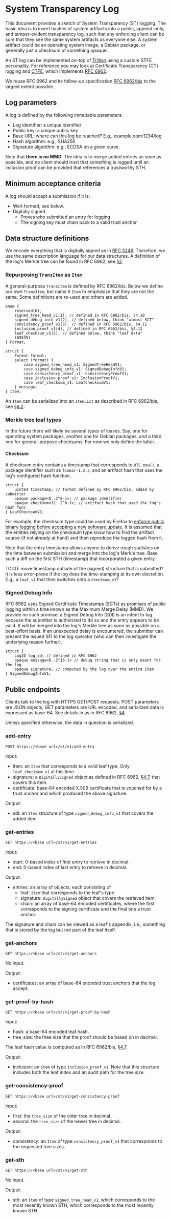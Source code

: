 # System Transparency Log
This document provides a sketch of System Transparency (ST) logging.  The basic
idea is to insert hashes of system artifacts into a public, append-only, and
tamper-evident transparency log, such that any enforcing client can be sure that
they see the same system artifacts as everyone else.  A system artifact could
be an operating system image, a Debian package, or generally just a checksum of
something opaque.

An ST log can be implemented on-top of
[Trillian](https://trillian.transparency.dev) using a custom STFE personality.
For reference you may look at Certificate Transparency (CT) logging and
[CTFE](https://github.com/google/certificate-transparency-go/tree/master/trillian/ctfe),
which implements [RFC 6962](https://tools.ietf.org/html/rfc6962).

We reuse RFC 6962 and its follow-up specification [RFC
6962/bis](https://datatracker.ietf.org/doc/draft-ietf-trans-rfc6962-bis/) to the
largest extent possible.

## Log parameters
A log is defined by the following immutable parameters:
- Log identifier: a unique identifier
- Public key: a unique public key
- Base URL: where can this log be reached?  E.g., example.com:1234/log
- Hash algorithm: e.g., SHA256
- Signature algorithm: e.g., ECDSA on a given curve.

Note that **there is no MMD**.  The idea is to merge added entries as soon as
possible, and no client should trust that something is logged until an inclusion
proof can be provided that references a trustworthy STH. 

## Minimum acceptance criteria
A log should accept a submission if it is:
- Well-formed, see below.
- Digitally signed
	- Proves who submitted an entry for logging
	- The signing key must chain back to a valid trust anchor

## Data structure definitions
We encode everything that is digitally signed as in [RFC
5246](https://tools.ietf.org/html/rfc5246).  Therefore, we use the same
description language for our data structures.  A definition of the log's Merkle
tree can be found in RFC 6962, see
[§2](https://tools.ietf.org/html/rfc6962#section-2).

### Repurposing `TransItem` as `Item`
A general-purpose `TransItem` is defined by RFC 6962/bis.  Below we define our
own `TransItem`, but name it `Item` to emphasize that they are not the same.
Some definitions are re-used and others are added.

```
enum {
	reserved(0),
	signed_tree_head_v1(1), // defined in RFC 6962/bis, §4.10
	signed_debug_info_v1(2), // defined below, think "almost SCT"
	consistency_proof_v1(3), // defined in RFC 6962/bis, §4.11
	inclusion_proof_v1(4), // defined in RFC 6962/bis, §4.12
	leaf_checksum_v1(5), // defined below, think "leaf data"
	(65535)
} Format;

struct {
	Format format;
	select (format) {
		case signed_tree_head_v1: SignedTreeHeadV1;
		case signed_debug_info_v1: SignedDebugInfoV1;
		case consistency_proof_v1: ConsistencyProofV1;
		case inclusion_proof_v1: InclusionProofV1;
		case leaf_checksum_v1: LeafChecksumV1;
	} message;
} Item;
```

An `Item` can be serialized into an `ItemList` as described in RFC 6962/bis, see
[§6.2](https://datatracker.ietf.org/doc/html/draft-ietf-trans-rfc6962-bis-34#section-6.2).

### Merkle tree leaf types
In the future there will likely be several types of leaves.  Say, one for
operating system packages, another one for Debian packages, and a third one for
general-purpose checksums.  For now we only define the latter.

#### Checksum
A checksum entry contains a timestamp that corresponds to `UTC.now()`, a package
identifier such as `foobar-1.2.3`, and an artifact hash that uses the log's
configured hash function.

```
struct {
	uint64 timestamp; // format defined by RFC 6962/bis, added by submitter
	opaque package<0..2^8-1>; // package identifier
	opaque checksum<32..2^8-1>; // artifact hash that used the log's hash func
} LeafChecksumV1;
```

For example, the checksum type could be used by Firefox to [enforce public
binary logging before accepting a new software
update](https://wiki.mozilla.org/Security/Binary_Transparency).  It is assumed
that the entities relying on the checksum type know how to find the artifact
source (if not already at hand) and then reproduce the logged hash from it.

Note that the entry timestamp allows anyone to derive rough statistics on the
time between submission and merge into the log's Merkle tree.  Base such a diff
on the first STH (timestamp) that incorporated a given entry.

TODO: move timestamp outside of the (signed) structure that is submitted?  It is
less error-prone if the log does the time-stamping at its own discretion.  E.g.,
a `leaf_v1` that then switches onto a `checksum_v1`?

### Signed Debug Info
RFC 6962 uses Signed Certificate Timestamps (SCTs) as promises of public
logging within a time known as the Maximum Merge Delay (MMD).  We provide no
such promise: a Signed Debug Info (SDI) is an intent to log because the
submitter is authorized to do so and the entry appears to be valid.  It will be
merged into the log's Merkle tree as soon as possible on a best-effort basis.
If an unexpected delay is encountered, the submitter can present the issued SFI
to the log operator (who can then investigate the underlying reason further).
```
struct {
	LogID log_id; // defined in RFC 6962
	opaque message<0..2^16-1> // debug string that is only meant for the log
	opaque signature; // computed by the log over the entire Item
} SignedDebugInfoV1;
```
## Public endpoints
Clients talk to the log with HTTPS GET/POST requests.  POST parameters
are JSON objects, GET parameters are URL encoded, and serialized data is
expressed as base-64.  See details in as in RFC 6962,
[§4](https://tools.ietf.org/html/rfc6962#section-4).

Unless specified otherwise, the data in question is serialized.

### add-entry
```
POST https://<base url>/st/v1/add-entry
```

Input:
- item: an `Item` that corresponds to a valid leaf type.  Only
`leaf_checksum_v1` at this time.
- signature: a `DigitallySigned` object as defined in RFC 6962,
[§4.7](https://tools.ietf.org/html/rfc5246#section-4.7), that covers this item.
- certificate: base-64 encoded X.509 certificate that is vouched for by a trust
anchor and which produced the above signature.

Output:
- sdi: an `Item` structure of type `signed_debug_info_v1` that covers the added
item.

### get-entries
```
GET https://<base url>/st/v1/get-entries
```

Input:
- start: 0-based index of first entry to retrieve in decimal.
- end: 0-based index of last entry to retrieve in decimal.

Output:
- entries: an array of objects, each consisting of
	- leaf: `Item` that corresponds to the leaf's type.
	- signature: `DigitallySigned` object that covers the retrieved item.
	- chain: an array of base-64 encoded certificates, where the first
	corresponds to the signing certificate and the final one a trust anchor.

The signature and chain can be viewed as a leaf's appendix, i.e., something that
is stored by the log but not part of the leaf itself.

### get-anchors
```
GET https://<base url>/st/v1/get-anchors
```

No input.

Output:
- certificates: an array of base-64 encoded trust anchors that the log accept.

### get-proof-by-hash
```
GET https://<base url>/st/v1/get-proof-by-hash
```

Input:
- hash: a base-64 encoded leaf hash.
- tree_size: the thee size that the proof should be based on in decimal.

The leaf hash value is computed as in RFC 6962/bis,
[§4.7](https://datatracker.ietf.org/doc/html/draft-ietf-trans-rfc6962-bis-34#section-4.7).

Output:
- inclusion: an `Item` of type `inclusion_proof_v1`.  Note that this structure
includes both the leaf index and an audit path for the tree size.

### get-consistency-proof
```
GET https://<base url>/st/v1/get-consistency-proof
```

Input:
- first: the `tree_size` of the older tree in decimal.
- second: the `tree_size` of the newer tree in decimal.

Output:
- consistency: an `Item` of type `consistency_proof_v1` that corresponds to the
requested tree sizes.

### get-sth
```
GET https://<base url>/st/v1/get-sth
```

No input.

Output:
- sth: an `Item` of type `signed_tree_head_v1`, which corresponds to the most
recently known STH, which corresponds to the most recently known STH.
